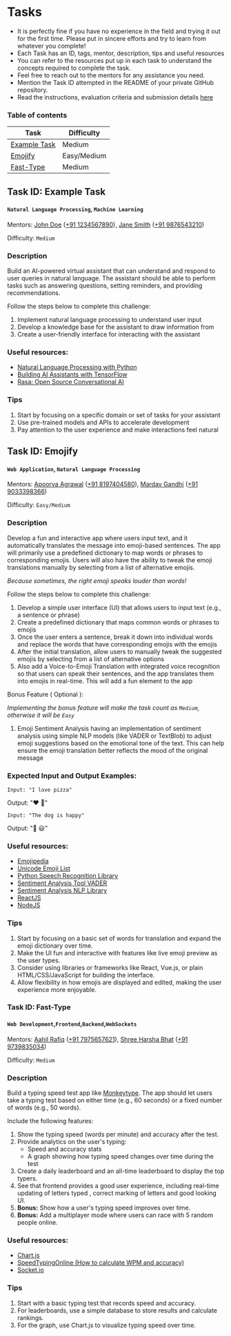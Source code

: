 # Tasks

- It is perfectly fine if you have no experience in the field and trying it out for the first time. Please put in sincere efforts and try to learn from whatever you complete!
- Each Task has an ID, tags, mentor, description, tips and useful resources
- You can refer to the resources put up in each task to understand the concepts required to complete the task.
- Feel free to reach out to the mentors for any assistance you need.
- Mention the Task ID attempted in the README of your private GitHub repository.
- Read the instructions, evaluation criteria and submission details [here](./README.md)

### Table of contents

| Task                                                        | Difficulty |
| ----------------------------------------------------------- |------------|
| [Example Task](#task-id-example-task)                    | Medium     |
| [Emojify](#task-id-emojify)                            | Easy/Medium     |
| [Fast-Type](#task-id-fast-type)                        | Medium          |  


## Task ID: Example Task

#### `Natural Language Processing`, `Machine Learning`

Mentors: [John Doe](https://github.com/johndoe) ([+91 1234567890](https://wa.me/911234567890)), [Jane Smith](https://github.com/janesmith) ([+91 9876543210](https://wa.me/919876543210))

Difficulty: `Medium`

### Description

Build an AI-powered virtual assistant that can understand and respond to user queries in natural language. The assistant should be able to perform tasks such as answering questions, setting reminders, and providing recommendations.

Follow the steps below to complete this challenge:

1. Implement natural language processing to understand user input
2. Develop a knowledge base for the assistant to draw information from
3. Create a user-friendly interface for interacting with the assistant

### Useful resources:

- [Natural Language Processing with Python](https://www.nltk.org/book/)
- [Building AI Assistants with TensorFlow](https://www.tensorflow.org/tutorials)
- [Rasa: Open Source Conversational AI](https://rasa.com/)

### Tips

1. Start by focusing on a specific domain or set of tasks for your assistant
2. Use pre-trained models and APIs to accelerate development
3. Pay attention to the user experience and make interactions feel natural


## Task ID: Emojify

#### `Web Application`, `Natural Language Processing`

Mentors: [Apoorva Agrawal](https://github.com/imApoorva36) ([+91 8197404580](https://wa.me/8197404580)), [Mardav Gandhi](https://github.com/marcdhi) ([+91 9033398366](https://wa.me/9033398366))

Difficulty: `Easy/Medium`

### Description

Develop a fun and interactive app where users input text, and it automatically translates the message into emoji-based sentences. The app will primarily use a predefined dictionary to map words or phrases to corresponding emojis. Users will also have the ability to tweak the emoji translations manually by selecting from a list of alternative emojis.

_Because sometimes, the right emoji speaks louder than words!_

Follow the steps below to complete this challenge:

1. Develop a simple user interface (UI) that allows users to input text (e.g., a sentence or phrase)
2. Create a predefined dictionary that maps common words or phrases to emojis
3. Once the user enters a sentence, break it down into individual words and replace the words that have corresponding emojis with the emojis
4. After the initial translation, allow users to manually tweak the suggested emojis by selecting from a list of alternative options
5. Also add a Voice-to-Emoji Translation with integrated voice recognition so that users can speak their sentences, and the app translates them into emojis in real-time. This will add a fun element to the app

Bonus Feature ( Optional ):

_Implementing the bonus feature will make the task count as `Medium`, otherwise it will be `Easy`_
1. Emoji Sentiment Analysis having an implementation of sentiment analysis using simple NLP models (like VADER or TextBlob) to adjust emoji suggestions based on the emotional tone of the text. This can help ensure the emoji translation better reflects the mood of the original message

### Expected Input and Output Examples:

`Input: "I love pizza"`

Output: "❤️ 🍕"

`Input: "The dog is happy"`

Output: "🐶 😃"

### Useful resources:

- [Emojipedia](https://emojipedia.org/)
- [Unicode Emoji List](https://unicode.org/emoji/charts/emoji-list.html)
- [Python Speech Recognition Library](https://pypi.org/project/SpeechRecognition/)
- [Sentiment Analysis Tool VADER](https://github.com/cjhutto/vaderSentiment)
- [Sentiment Analysis NLP Library](https://textblob.readthedocs.io/en/dev/)
- [ReactJS](https://react.dev/)
- [NodeJS](https://nodejs.org/en)

### Tips

1. Start by focusing on a basic set of words for translation and expand the emoji dictionary over time.
2. Make the UI fun and interactive with features like live emoji preview as the user types.
3. Consider using libraries or frameworks like React, Vue.js, or plain HTML/CSS/JavaScript for building the interface.
4. Allow flexibility in how emojis are displayed and edited, making the user experience more enjoyable.

<!-- add more here -->
### Task ID: Fast-Type

#### `Web Development`,`Frontend`,`Backend`,`WebSockets`

Mentors: [Aahil Rafiq](https://github.com/AahilRafiq) ([+91 7975657621](https://wa.me/917975657621)), [Shree Harsha Bhat](https://github.com/mshreeharsha) ([+91 9739835034](https://wa.me/919739835034))

Difficulty: `Medium`

### Description

Build a typing speed test app like [Monkeytype](https://monkeytype.com/). The app should let users take a typing test based on either time (e.g., 60 seconds) or a fixed number of words (e.g., 50 words).

Include the following features:

1. Show the typing speed (words per minute) and accuracy after the test.
2. Provide analytics on the user's typing:
   - Speed and accuracy stats
   - A graph showing how typing speed changes over time during the test
3. Create a daily leaderboard and an all-time leaderboard to display the top typers.
4. See that frontend provides a good user experience, including real-time updating of letters typed , correct marking of letters and good looking UI.
5. **Bonus:** Show how a user's typing speed improves over time.
6. **Bonus:** Add a multiplayer mode where users can race with 5 random people online.

### Useful resources:

- [Chart.js](https://www.chartjs.org/)
- [SpeedTypingOnline (How to calculate WPM and accuracy)](https://www.speedtypingonline.com/typing-equations)
- [Socket.io](https://socket.io/)

### Tips

1. Start with a basic typing test that records speed and accuracy.
2. For leaderboards, use a simple database to store results and calculate rankings.
3. For the graph, use Chart.js to visualize typing speed over time.